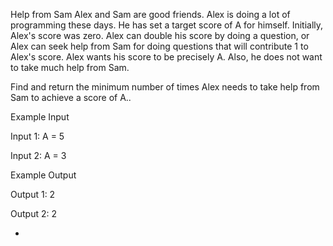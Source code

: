 Help from Sam
Alex and Sam are good friends. Alex is doing a lot of programming these days. He has set a target score of A for himself.
Initially, Alex's score was zero. Alex can double his score by doing a question, or Alex can seek help from Sam for doing questions that will contribute 1 to Alex's score. Alex wants his score to be precisely A. Also, he does not want to take much help from Sam.

Find and return the minimum number of times Alex needs to take help from Sam to achieve a score of A..

Example Input

Input 1:
A = 5

Input 2:
A = 3



Example Output

Output 1:
2

Output 2:
2

*
